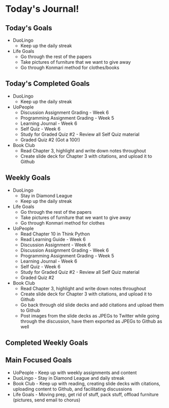 # Today's Journal!

## Today's Goals

- DuoLingo
  - Keep up the daily streak
- Life Goals
  - Go through the rest of the papers
  - Take pictures of furniture that we want to give away
  - Go through Konmari method for clothes/books

## Today's Completed Goals

- DuoLingo
  - Keep up the daily streak
- UoPeople
  - Discussion Assignment Grading - Week 6
  - Programming Assignment Grading - Week 5
  - Learning Journal - Week 6
  - Self Quiz - Week 6
  - Study for Graded Quiz #2 - Review all Self Quiz material
  - Graded Quiz #2 (Got a 100!)
- Book Club
  - Read Chapter 3, highlight and write down notes throughout
  - Create slide deck for Chapter 3 with citations, and upload it to Github

## Weekly Goals

- DuoLingo
  - Stay in Diamond League
  - Keep up the daily streak
- Life Goals
  - Go through the rest of the papers
  - Take pictures of furniture that we want to give away
  - Go through Konmari method for clothes
- UoPeople
  - Read Chapter 10 in Think Python
  - Read Learning Guide - Week 6
  - Discussion Assignment - Week 6
  - Discussion Assignment Grading - Week 6
  - Programming Assignment Grading - Week 5
  - Learning Journal - Week 6
  - Self Quiz - Week 6
  - Study for Graded Quiz #2 - Review all Self Quiz material
  - Graded Quiz #2
- Book Club
  - Read Chapter 3, highlight and write down notes throughout
  - Create slide deck for Chapter 3 with citations, and upload it to Github
  - Go back through old slide decks and add citations and upload them to Github
  - Post images from the slide decks as JPEGs to Twitter while going through the discussion, have them exported as JPEGs to Github as well

## Completed Weekly Goals



## Main Focused Goals

- UoPeople - Keep up with weekly assignments and content
- DuoLingo - Stay in Diamond League and daily streak
- Book Club - Keep up with reading, creating slide decks with citations, uploading content to Github, and facilitating discussions
- Life Goals - Moving prep, get rid of stuff, pack stuff, offload furniture (pictures, send email to chorus)

